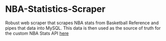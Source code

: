 # NBA-Statistics-Scraper
Robust web scraper that scrapes NBA stats from Basketball Reference and pipes that data into MySQL. This data is then used as the source of truth for the custom NBA Stats API [here](https://github.com/TannerBarcelos/NBA-Statistics-API)
